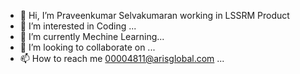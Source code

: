 - 👋 Hi, I’m Praveenkumar Selvakumaran working in LSSRM Product
- 👀 I’m interested in Coding ...
- 🌱 I’m currently Mechine Learning...
- 💞️ I’m looking to collaborate on ...
- 📫 How to reach me 00004811@arisglobal.com ...

<!---
praveenkumars-agi/praveenkumars-agi is a ✨ special ✨ repository because its `README.md` (this file) appears on your GitHub profile.
You can click the Preview link to take a look at your changes.
--->
